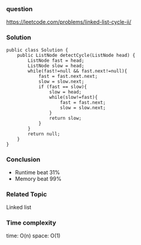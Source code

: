### question
https://leetcode.com/problems/linked-list-cycle-ii/
### Solution
```
public class Solution {
    public ListNode detectCycle(ListNode head) {
        ListNode fast = head;
        ListNode slow = head;
        while(fast!=null && fast.next!=null){
            fast = fast.next.next;
            slow = slow.next;
            if (fast == slow){
                slow = head;
                while(slow!=fast){
                    fast = fast.next;
                    slow = slow.next;
                }
                return slow;
            }
        }
        return null;
    }
}
```
### Conclusion
- Runtime beat 31%
- Memory beat 99%

### Related Topic
Linked list

### Time complexity
time: O(n)
space: O(1)
